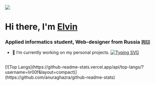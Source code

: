 ![](https://99px.ru/sstorage/86/2019/04/image_862404191809087253097.gif)
# Hi there, I'm [Elvin](https://vk.com/kovernot)
### Applied informatics student, Web-designer from Russia 🇷🇺
- 🔭 I’m currently working on my personal projects. 
[![Typing SVG](https://readme-typing-svg.herokuapp.com?color=%2336BCF7&lines=Applied+informatics+student)](https://git.io/typing-svg)
<br>
[![Top Langs](https://github-readme-stats.vercel.app/api/top-langs/?username=lir00f&layout=compact)](https://github.com/anuraghazra/github-readme-stats)
